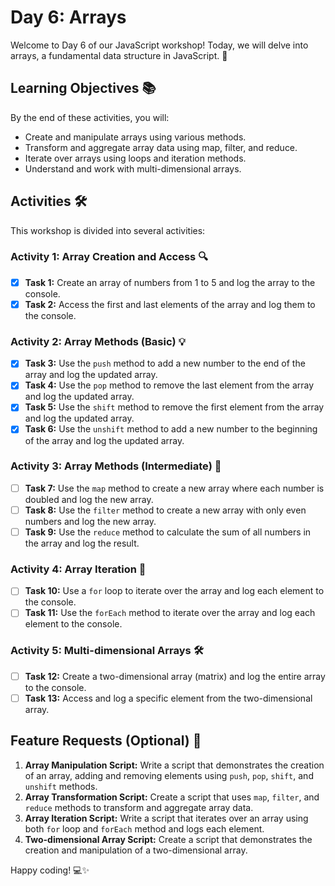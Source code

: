 # Day 6: Arrays

Welcome to Day 6 of our JavaScript workshop! Today, we will delve into arrays, a fundamental data structure in JavaScript. 🌟

## Learning Objectives 📚

By the end of these activities, you will:
- Create and manipulate arrays using various methods.
- Transform and aggregate array data using map, filter, and reduce.
- Iterate over arrays using loops and iteration methods.
- Understand and work with multi-dimensional arrays.

## Activities 🛠️

This workshop is divided into several activities:

### Activity 1: Array Creation and Access 🔍

- [X] **Task 1:** Create an array of numbers from 1 to 5 and log the array to the console.
- [X] **Task 2:** Access the first and last elements of the array and log them to the console.

### Activity 2: Array Methods (Basic) 💡

- [X] **Task 3:** Use the `push` method to add a new number to the end of the array and log the updated array.
- [X] **Task 4:** Use the `pop` method to remove the last element from the array and log the updated array.
- [X] **Task 5:** Use the `shift` method to remove the first element from the array and log the updated array.
- [X] **Task 6:** Use the `unshift` method to add a new number to the beginning of the array and log the updated array.

### Activity 3: Array Methods (Intermediate) 🚀

- [ ] **Task 7:** Use the `map` method to create a new array where each number is doubled and log the new array.
- [ ] **Task 8:** Use the `filter` method to create a new array with only even numbers and log the new array.
- [ ] **Task 9:** Use the `reduce` method to calculate the sum of all numbers in the array and log the result.

### Activity 4: Array Iteration 🎯

- [ ] **Task 10:** Use a `for` loop to iterate over the array and log each element to the console.
- [ ] **Task 11:** Use the `forEach` method to iterate over the array and log each element to the console.

### Activity 5: Multi-dimensional Arrays 🛠️

- [ ] **Task 12:** Create a two-dimensional array (matrix) and log the entire array to the console.
- [ ] **Task 13:** Access and log a specific element from the two-dimensional array.

## Feature Requests (Optional) 🎨

1. **Array Manipulation Script:** Write a script that demonstrates the creation of an array, adding and removing elements using `push`, `pop`, `shift`, and `unshift` methods.
2. **Array Transformation Script:** Create a script that uses `map`, `filter`, and `reduce` methods to transform and aggregate array data.
3. **Array Iteration Script:** Write a script that iterates over an array using both `for` loop and `forEach` method and logs each element.
4. **Two-dimensional Array Script:** Create a script that demonstrates the creation and manipulation of a two-dimensional array.

Happy coding! 💻✨